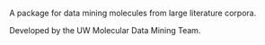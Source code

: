A package for data mining molecules from large literature corpora. 

Developed by the UW Molecular Data Mining Team.
